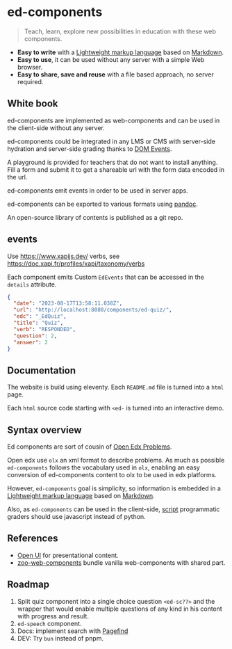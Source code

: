 # ed-components

> Teach, learn, explore new possibilities in education with these web
> components.

- **Easy to write** with a
  [Lightweight markup language](https://en.wikipedia.org/wiki/Lightweight_markup_language)
  based on [Markdown](https://en.wikipedia.org/wiki/Markdown).
- **Easy to use**, it can be used without any server with a simple Web browser.
- **Easy to share, save and reuse** with a file based approach, no server required.

## White book

ed-components are implemented as web-components and can be used in
the client-side without any server.

ed-components could be integrated in any LMS or CMS with server-side hydration
and server-side grading thanks to
[DOM Events](https://developer.mozilla.org/en-US/docs/Web/API/Event).

A playground is provided for teachers that do not want to install
anything. Fill a form and submit it to get a shareable url with the form data
encoded in the url.

ed-components emit events in order to be used in server apps.

ed-components can be exported to various formats using [pandoc](https://pandoc.org/).

An open-source library of contents is published as a git repo.

## events

Use https://www.xapijs.dev/ verbs, see <https://doc.xapi.fr/profiles/xapi/taxonomy/verbs>

Each component emits Custom `EdEvents` that can be accessed in the `details` attribute.


```json
{
  "date": "2023-08-17T13:58:11.038Z",
  "url": "http://localhost:8080/components/ed-quiz/",
  "edc": "_EdQuiz",
  "title": "Quiz",
  "verb": "RESPONDED",
  "question": 2,
  "answer": 2
}
```

## Documentation

The website is build using eleventy. Each `README.md` file is turned into a `html` page.

Each `html` source code starting with `<ed-` is turned into an interactive demo.

## Syntax overview

Ed components are sort of cousin of
[Open Edx Problems](https://edx.readthedocs.io/projects/open-edx-building-and-running-a-course/en/latest/exercises_tools/numerical_input.html#numerical-input-problem-olx-reference).

Open edx use `olx` an xml format to describe problems. As much as possible
`ed-components` follows the vocabulary used in `olx`, enabling an easy
conversion of ed-components content to olx to be used in edx platforms.

However, `ed-components` goal is simplicity, so information is embedded in a
[Lightweight markup language](https://en.wikipedia.org/wiki/Lightweight_markup_language)
based on [Markdown](https://en.wikipedia.org/wiki/Markdown).

Also, as `ed-components` can be used in the client-side,
[script](https://edx.readthedocs.io/projects/open-edx-building-and-running-a-course/en/latest/exercises_tools/custom_python.html#)
programmatic graders should use javascript instead of python.

## References

- [Open UI](https://open-ui.org/research/component-matrix/) for presentational content.
- [zoo-web-components](https://github.com/zooplus/zoo-web-components/tree/master)
  bundle vanilla web-components with shared part.

## Roadmap

1. Split quiz component into a single choice question `<ed-sc??>` and the
   wrapper that would enable multiple questions of any kind in his content with
   progress and result.
2. `ed-speech` component.
3. Docs: implement search with [Pagefind](https://pagefind.app/)
4. DEV: Try `bun` instead of pnpm.
